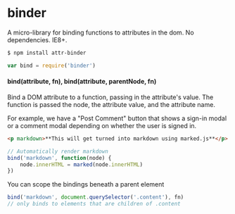 # binder

A micro-library for binding functions to attributes in the dom. No dependencies. IE8+.

```sh
$ npm install attr-binder
```

```js
var bind = require('binder')
```

#### bind(attribute, fn), bind(attribute, parentNode, fn)

Bind a DOM attribute to a function, passing in the attribute's value. The
function is passed the node, the attribute value, and the attribute name.

For example, we have a "Post Comment" button that shows a sign-in modal or a
comment modal depending on whether the user is signed in.

```html
<p markdown>**This will get turned into markdown using marked.js**</p>
```

```js
// Automatically render markdown
bind('markdown', function(node) {
	node.innerHTML = marked(node.innerHTML)
})
```

You can scope the bindings beneath a parent element
```js
bind('markdown', document.querySelector('.content'), fn)
// only binds to elements that are children of .content
```
